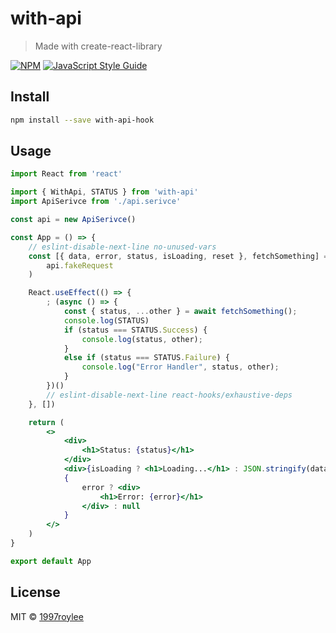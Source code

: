 # with-api

> Made with create-react-library

[![NPM](https://img.shields.io/npm/v/with-api-hook.svg)](https://www.npmjs.com/package/with-api) [![JavaScript Style Guide](https://img.shields.io/badge/code_style-standard-brightgreen.svg)](https://standardjs.com)

## Install

```bash
npm install --save with-api-hook
```

## Usage

```jsx
import React from 'react'

import { WithApi, STATUS } from 'with-api'
import ApiSerivce from './api.serivce'

const api = new ApiSerivce()

const App = () => {
    // eslint-disable-next-line no-unused-vars
    const [{ data, error, status, isLoading, reset }, fetchSomething] = WithApi(
        api.fakeRequest
    )

    React.useEffect(() => {
        ; (async () => {
            const { status, ...other } = await fetchSomething();
            console.log(STATUS)
            if (status === STATUS.Success) {
                console.log(status, other);
            }
            else if (status === STATUS.Failure) {
                console.log("Error Handler", status, other);
            }
        })()
        // eslint-disable-next-line react-hooks/exhaustive-deps
    }, [])

    return (
        <>
            <div>
                <h1>Status: {status}</h1>
            </div>
            <div>{isLoading ? <h1>Loading...</h1> : JSON.stringify(data)}</div>
            {
                error ? <div>
                    <h1>Error: {error}</h1>
                </div> : null
            }
        </>
    )
}

export default App
```

## License

MIT © [1997roylee](https://github.com/1997roylee)
